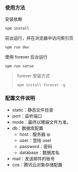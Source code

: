 ### 使用方法

安装依赖

```
npm install
```

前台运行，并在浏览器中访问索引页

```
npm run dev
```

使用 forever 后台运行

```
npm run serve
```

> forever 安装方式
>
> ```
> npm install forever -g
> ```

### 配置文件说明

- static：静态文件目录
- port：监听端口
- mode：最终以哪端文件为准，
- db：数据库配置
  - host：服务器 ip
  - user：登陆 user
  - password：密码
  - database：数据库名
- mail：发送邮件的账号
- cos：腾讯云对象存储配置
